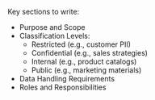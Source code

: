 Key sections to write:
- Purpose and Scope
- Classification Levels:
  * Restricted (e.g., customer PII)
  * Confidential (e.g., sales strategies)
  * Internal (e.g., product catalogs)
  * Public (e.g., marketing materials)
- Data Handling Requirements
- Roles and Responsibilities